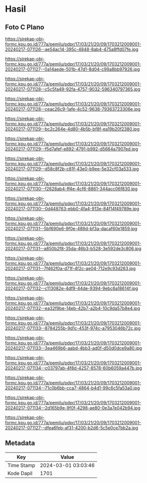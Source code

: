 # Hasil

## Foto C Plano

https://sirekap-obj-formc.kpu.go.id/777a/pemilu/pdpr/17/03/21/20/09/1703212009001-20240217-071126--ae54ac14-395c-4848-8ab4-475a8ffd07fe.jpg

https://sirekap-obj-formc.kpu.go.id/777a/pemilu/pdpr/17/03/21/20/09/1703212009001-20240217-071127--0a14aede-501b-47d1-8d04-c99a8bb97926.jpg

https://sirekap-obj-formc.kpu.go.id/777a/pemilu/pdpr/17/03/21/20/09/1703212009001-20240217-071128--c5c5fa49-92fa-4757-9032-596340797365.jpg

https://sirekap-obj-formc.kpu.go.id/777a/pemilu/pdpr/17/03/21/20/09/1703212009001-20240217-071128--ceac26c9-1afe-4c52-9638-79363723306e.jpg

https://sirekap-obj-formc.kpu.go.id/777a/pemilu/pdpr/17/03/21/20/09/1703212009001-20240217-071129--bc2c264e-4d80-4b5b-bf8f-ea19b20f2380.jpg

https://sirekap-obj-formc.kpu.go.id/777a/pemilu/pdpr/17/03/21/20/09/1703212009001-20240217-071129--f5d7afef-e892-4791-b992-d5664a7907ed.jpg

https://sirekap-obj-formc.kpu.go.id/777a/pemilu/pdpr/17/03/21/20/09/1703212009001-20240217-071129--d58c8f2b-c81f-43e0-b9ee-5e32cf03a533.jpg

https://sirekap-obj-formc.kpu.go.id/777a/pemilu/pdpr/17/03/21/20/09/1703212009001-20240217-071130--f2628ab4-ff4e-4cf6-8861-344acc06f830.jpg

https://sirekap-obj-formc.kpu.go.id/777a/pemilu/pdpr/17/03/21/20/09/1703212009001-20240217-071130--0d448763-ebb0-4fa4-913e-84f14f49789e.jpg

https://sirekap-obj-formc.kpu.go.id/777a/pemilu/pdpr/17/03/21/20/09/1703212009001-20240217-071131--5bf690e6-9f0e-489d-bf3a-dacaf60e1859.jpg

https://sirekap-obj-formc.kpu.go.id/777a/pemilu/pdpr/17/03/21/20/09/1703212009001-20240217-071131--a850b2f8-35da-46b3-b528-3e592de3c806.jpg

https://sirekap-obj-formc.kpu.go.id/777a/pemilu/pdpr/17/03/21/20/09/1703212009001-20240217-071131--7f462f0a-d71f-4f2c-ae04-712e9c93d263.jpg

https://sirekap-obj-formc.kpu.go.id/777a/pemilu/pdpr/17/03/21/20/09/1703212009001-20240217-071132--c113082e-4df9-44de-9394-9ebc6a18614f.jpg

https://sirekap-obj-formc.kpu.go.id/777a/pemilu/pdpr/17/03/21/20/09/1703212009001-20240217-071132--ea32f9be-14eb-42b7-a2b4-10c9da57b8e4.jpg

https://sirekap-obj-formc.kpu.go.id/777a/pemilu/pdpr/17/03/21/20/09/1703212009001-20240217-071133--8784255b-9d1c-453f-974c-a7953046b72c.jpg

https://sirekap-obj-formc.kpu.go.id/777a/pemilu/pdpr/17/03/21/20/09/1703212009001-20240217-071133--3ea469b6-aabd-4bb3-ad0f-d50d0dce9a80.jpg

https://sirekap-obj-formc.kpu.go.id/777a/pemilu/pdpr/17/03/21/20/09/1703212009001-20240217-071134--c03797ab-4f8d-4257-8578-60b6059a447b.jpg

https://sirekap-obj-formc.kpu.go.id/777a/pemilu/pdpr/17/03/21/20/09/1703212009001-20240217-071134--71c0b6bb-cca7-4864-b4d1-99c6c5fa53a0.jpg

https://sirekap-obj-formc.kpu.go.id/777a/pemilu/pdpr/17/03/21/20/09/1703212009001-20240217-071134--2d165b9e-9f0f-4298-ae80-0e3a7e042b94.jpg

https://sirekap-obj-formc.kpu.go.id/777a/pemilu/pdpr/17/03/21/20/09/1703212009001-20240217-071127--dfea6feb-af31-4200-b2d6-5c5e0ce7bb2a.jpg


## Metadata

| Key        | Value               |
| ---------- | ------------------- |
| Time Stamp | 2024-03-01 03:03:46 |
| Kode Dapil | 1701                |




